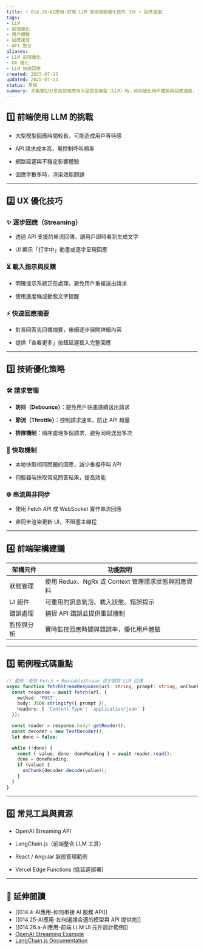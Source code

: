 ```yaml
---
title: ⚡ 014.26-AI應用-前端 LLM 使用經驗優化技巧（UX + 回應速度）  
tags:
- LLM
- 前端優化
- 用戶體驗
- 回應速度
- API 整合  
aliases:
- LLM 前端優化
- UX 優化
- LLM 快速回應  
created: 2025-07-23  
updated: 2025-07-23  
status: 草稿  
summary: 本篇筆記分享在前端應用大型語言模型（LLM）時，如何優化用戶體驗與回應速度，包含請求管理、非同步處理、快取機制與 UI 設計實務。
---
```


## 1️⃣ 前端使用 LLM 的挑戰

- 大型模型回應時間較長，可能造成用戶等待感  

- API 請求成本高，需控制呼叫頻率  

- 網路延遲與不穩定影響體驗  

- 回應字數多時，渲染效能問題  

---
## 2️⃣ UX 優化技巧

### ✨ 逐步回應（Streaming）

- 透過 API 支援的串流回傳，讓用戶即時看到生成文字  

- UI 顯示「打字中」動畫或逐字呈現回應  

### ⏳ 載入指示與反饋

- 明確提示系統正在處理，避免用戶重複送出請求  

- 使用進度條或動態文字提醒  

### ⚡ 快速回應摘要

- 對長回答先回傳摘要，後續逐步展開詳細內容  

- 提供「查看更多」按鈕延遲載入完整回應  

---
## 3️⃣ 技術優化策略

### 🛠️ 請求管理

- **防抖（Debounce）**：避免用戶快速連續送出請求  

- **節流（Throttle）**：控制請求速率，防止 API 超量  

- **排隊機制**：順序處理多個請求，避免同時送出多次  

### 🧰 快取機制

- 本地快取相同問題的回應，減少重複呼叫 API  

- 伺服器端快取常見問答結果，提高效能  

### 🌐 串流與非同步

- 使用 Fetch API 或 WebSocket 實作串流回應  

- 非同步渲染更新 UI，不阻塞主線程  

---
## 4️⃣ 前端架構建議

| 架構元件 | 功能說明 |
|----------|----------|
| 狀態管理 | 使用 Redux、NgRx 或 Context 管理請求狀態與回應資料 |
| UI 組件 | 可重用的訊息氣泡、載入狀態、錯誤提示 |
| 錯誤處理 | 捕捉 API 錯誤並提供重試機制 |
| 監控與分析 | 實時監控回應時間與錯誤率，優化用戶體驗 |

---
## 5️⃣ 範例程式碼重點

```typescript
// 範例：使用 Fetch + ReadableStream 逐步讀取 LLM 回應
async function fetchStreamResponse(url: string, prompt: string, onChunk: (chunk: string) => void) {
  const response = await fetch(url, {
    method: 'POST',
    body: JSON.stringify({ prompt }),
    headers: { 'Content-Type': 'application/json' }
  });

  const reader = response.body!.getReader();
  const decoder = new TextDecoder();
  let done = false;

  while (!done) {
    const { value, done: doneReading } = await reader.read();
    done = doneReading;
    if (value) {
      onChunk(decoder.decode(value));
    }
  }
}
```

---
## 6️⃣ 常見工具與資源

- OpenAI Streaming API

- LangChain.js（前端整合 LLM 工具）

- React / Angular 狀態管理範例

- Vercel Edge Functions (低延遲部署)

---

## 🔗 延伸閱讀

- [[014.4-AI應用-如何串接 AI 服務 API]]
- [[014.25-AI應用-如何選擇合適的模型與 API 提供商]]
- [[014.26.a-AI應用-前端 LLM UI 元件設計範例]]
- [OpenAI Streaming Example](https://platform.openai.com/docs/guides/streams)
- [LangChain.js Documentation](https://js.langchain.com/docs/)